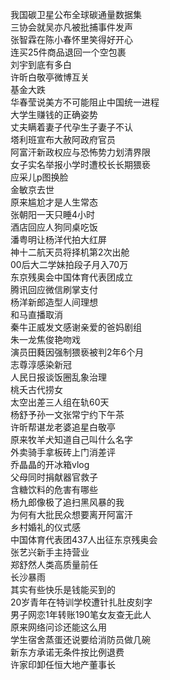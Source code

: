 我国碳卫星公布全球碳通量数据集  
三协会就吴亦凡被批捕事件发声  
张智霖在陈小春怀里笑得好开心  
连买25件商品退回一个空包裹  
刘宇到底有多白  
许昕白敬亭微博互关  
基金大跌  
华春莹说美方不可能阻止中国统一进程  
大学生赚钱的正确姿势  
丈夫瞒着妻子代孕生子妻子不认  
塔利班宣布大赦阿政府官员  
阿富汗新政权应与恐怖势力划清界限  
女子实名举报小学时遭校长长期猥亵  
应采儿p图换脸  
金敏京去世  
原来尴尬才是人生常态  
张朝阳一天只睡4小时  
酒店回应人狗同桌吃饭  
潘粤明让杨洋代拍大红屏  
神十二航天员将择机第2次出舱  
00后大二学妹拍段子月入70万  
东京残奥会中国体育代表团成立  
腾讯回应微信刷掌支付  
杨洋新郎造型人间理想  
和马直播取消  
秦牛正威发文感谢亲爱的爸妈剧组  
朱一龙焦俊艳吻戏  
演员田蕤因强制猥亵被判2年6个月  
志尊淳感染新冠  
人民日报谈饭圈乱象治理  
桃夭古代捞女  
太空出差三人组在轨60天  
杨舒予孙一文张常宁约下午茶  
许昕帮谌龙老婆追星白敬亭  
原来牧羊犬知道自己叫什么名字  
外卖骑手拿板砖上门消差评  
乔晶晶的开冰箱vlog  
父母同时捐献器官救子  
含糖饮料的危害有哪些  
杨九郎像极了追扫黑风暴的我  
为何有大批民众想要离开阿富汗  
乡村婚礼的仪式感  
中国体育代表团437人出征东京残奥会  
张艺兴新手主持营业  
郑舒然人类高质量前任  
长沙暴雨  
其实有些快乐是钱能买到的  
20岁青年在特训学校遭针扎肚皮刻字  
男子网恋1年转账190笔女友查无此人  
原来网络问诊还能这么用  
学生宿舍蒸蛋还说要给消防员做几碗  
新东方承诺无条件按比例退费  
许家印卸任恒大地产董事长  
